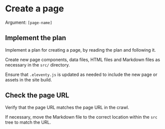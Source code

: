 # Create a page

Argument: `[page-name]`

## Implement the plan

Implement a plan for creating a page, by reading the plan and following it.

Create new page components, data files, HTML files and Markdown files as necessary in the `src/` directory.

Ensure that `.eleventy.js` is updated as needed to include the new page or assets in the site build.

## Check the page URL

Verify that the page URL matches the page URL in the crawl.

If necessary, move the Markdown file to the correct location within the `src` tree to match the URL.
